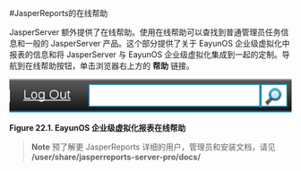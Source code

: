 #JasperReports的在线帮助

JasperServer 额外提供了在线帮助。使用在线帮助可以查找到普通管理员任务信息和一般的 JasperServer 产品。这个部分提供了关于 EayunOS 企业级虚拟化中报表的信息和将 JasperServer 与 EayunOS 企业级虚拟化集成到一起的定制。导航到在线帮助按钮，单击浏览器右上方的 **帮助** 链接。

![online help](../images/EayunOS_Reports_OnlineHelp.png)

**Figure 22.1. EayunOS 企业级虚拟化报表在线帮助**

> **Note**
> 预了解更 JasperReports 详细的用户，管理员和安装文档，请见 **/user/share/jasperreports-server-pro/docs/**


